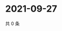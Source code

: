 # 2021-09-27

共 0 条

<!-- BEGIN WEIBO -->
<!-- 最后更新时间 Mon Sep 27 2021 02:09:00 GMT+0800 (China Standard Time) -->

<!-- END WEIBO -->
